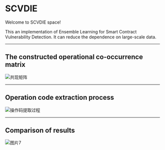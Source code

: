 # SCVDIE
Welcome to SCVDIE space! 

This an implementation of Ensemble Learning for Smart Contract Vulnerability Detection. It can reduce the dependence on large-scale data.

---

## The constructed operational co-occurrence matrix
![共现矩阵](https://user-images.githubusercontent.com/102599611/160846954-bdceb329-1353-41d2-a1ba-bab458f2d6d3.png)

---

## Operation code extraction process
![操作码提取过程](https://user-images.githubusercontent.com/102599611/160847221-6daffa4b-534d-43b0-a5b9-d30cec62a503.png)

---

## Comparison of results
![图片7](https://user-images.githubusercontent.com/102599611/160847370-8efa9589-0b9d-45c6-accb-62cfd055581a.png)
